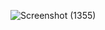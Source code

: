 ![Screenshot (1355)](https://github.com/AmanS09/Netflix-clone/assets/123250285/6136648d-801c-4210-93d7-9beadcbf361c)
